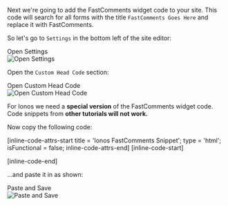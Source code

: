 Next we're going to add the FastComments widget code to your site. This code will search for all forms with the title `FastComments Goes Here` and
replace it with FastComments.

So let's go to `Settings` in the bottom left of the site editor:

<div class="screenshot white-bg">
    <div class="title">Open Settings</div>
    <img class="screenshot-image" src="/images/installation-guides/ionos-step-2-open-settings.png" alt="Open Settings" />
</div>

Open the `Custom Head Code` section:

<div class="screenshot white-bg">
    <div class="title">Open Custom Head Code</div>
    <img class="screenshot-image" src="/images/installation-guides/ionos-step-2-open-custom-head-code.png" alt="Open Custom Head Code" />
</div>

For Ionos we need a **special version** of the FastComments widget code. Code snippets from **other tutorials will not work.**

Now copy the following code:

[inline-code-attrs-start title = 'Ionos FastComments Snippet'; type = 'html'; isFunctional = false; inline-code-attrs-end]
[inline-code-start]
<script src="https://cdn.fastcomments.com/js/embed-v2.min.js"></script>
<script>
    (function () {
        let loaded = false;
        let interval = null;

        function attemptLoad() {
            const nodes = document.querySelectorAll('h2');

            nodes.forEach(function (node) {
                if (node.innerText && node.innerText.trim() === 'FastComments Goes Here') {
                    // we get the element that is not full width
                    const target = node.parentNode.parentNode.parentNode.parentNode.parentNode;
                    target.innerHTML = '';
                    FastCommentsUI(target, {
                        tenantId: "demo"
                    });
                    interval && clearInterval(interval);
                    loaded = true;
                }
            });
        }

        attemptLoad();
        if (!loaded) {
            interval = setInterval(attemptLoad, 300);
        }
    })();
</script>
[inline-code-end]

...and paste it in as shown:

<div class="screenshot white-bg">
    <div class="title">Paste and Save</div>
    <img class="screenshot-image" src="/images/installation-guides/ionos-step-2-paste-and-save.png" alt="Paste and Save" />
</div>
